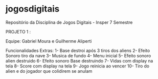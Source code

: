 # jogosdigitais
Repositório da Disciplina de Jogos Digitais - Insper 7 Semestre


PROJETO 1 :

Equipe: Gabriel Moura e Guilherme Aliperti

Funcionalidades Extras:
1- Base destroi após 3 tiros dos aliens
2- Efeito Sonoro tiro da nave
3- Musica de fundo
4- Menu inicial
5- Efeito sonoro alien destruido
6- Efeito sonoro Base destruindo
7- Vidas com display na tela
8- Score com display na tela
9- Jogo reinicia ao vencer
10- Tiro do alien e do jogador que colidirem se anulam

